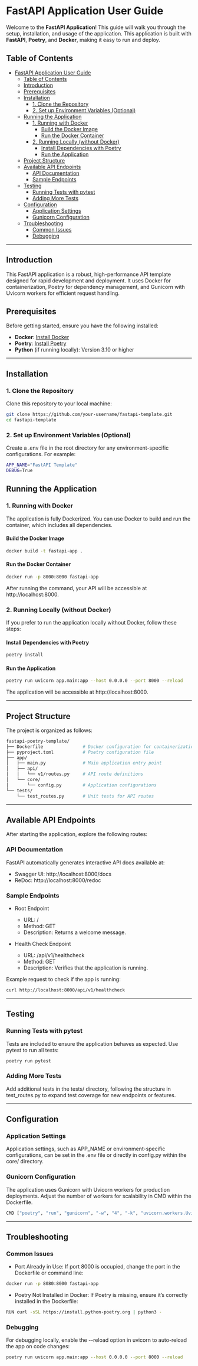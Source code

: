# FastAPI Application User Guide

Welcome to the **FastAPI Application**! This guide will walk you through the setup, installation, and usage of the application. This application is built with **FastAPI**, **Poetry**, and **Docker**, making it easy to run and deploy.

## Table of Contents

- [FastAPI Application User Guide](#fastapi-application-user-guide)
  - [Table of Contents](#table-of-contents)
  - [Introduction](#introduction)
  - [Prerequisites](#prerequisites)
  - [Installation](#installation)
    - [1. Clone the Repository](#1-clone-the-repository)
    - [2. Set up Environment Variables (Optional)](#2-set-up-environment-variables-optional)
  - [Running the Application](#running-the-application)
    - [1. Running with Docker](#1-running-with-docker)
      - [Build the Docker Image](#build-the-docker-image)
      - [Run the Docker Container](#run-the-docker-container)
    - [2. Running Locally (without Docker)](#2-running-locally-without-docker)
      - [Install Dependencies with Poetry](#install-dependencies-with-poetry)
      - [Run the Application](#run-the-application)
  - [Project Structure](#project-structure)
  - [Available API Endpoints](#available-api-endpoints)
    - [API Documentation](#api-documentation)
    - [Sample Endpoints](#sample-endpoints)
  - [Testing](#testing)
    - [Running Tests with pytest](#running-tests-with-pytest)
    - [Adding More Tests](#adding-more-tests)
  - [Configuration](#configuration)
    - [Application Settings](#application-settings)
    - [Gunicorn Configuration](#gunicorn-configuration)
  - [Troubleshooting](#troubleshooting)
    - [Common Issues](#common-issues)
    - [Debugging](#debugging)

---

## Introduction

This FastAPI application is a robust, high-performance API template designed for rapid development and deployment. It uses Docker for containerization, Poetry for dependency management, and Gunicorn with Uvicorn workers for efficient request handling.

## Prerequisites

Before getting started, ensure you have the following installed:

- **Docker**: [Install Docker](https://docs.docker.com/get-docker/)
- **Poetry**: [Install Poetry](https://python-poetry.org/docs/#installation)
- **Python** (if running locally): Version 3.10 or higher

---

## Installation

### 1. Clone the Repository

Clone this repository to your local machine:

```bash
git clone https://github.com/your-username/fastapi-template.git
cd fastapi-template
```

### 2. Set up Environment Variables (Optional)

Create a .env file in the root directory for any environment-specific configurations. For example:

```bash
APP_NAME="FastAPI Template"
DEBUG=True
```

## Running the Application

### 1. Running with Docker

The application is fully Dockerized. You can use Docker to build and run the container, which includes all dependencies.

#### Build the Docker Image

```bash
docker build -t fastapi-app .
```

#### Run the Docker Container

```bash
docker run -p 8000:8000 fastapi-app
```

After running the command, your API will be accessible at http://localhost:8000.

### 2. Running Locally (without Docker)

If you prefer to run the application locally without Docker, follow these steps:

#### Install Dependencies with Poetry

```bash
poetry install
```

#### Run the Application

```bash
poetry run uvicorn app.main:app --host 0.0.0.0 --port 8000 --reload
```

The application will be accessible at http://localhost:8000.

---

## Project Structure

The project is organized as follows:

```bash
fastapi-poetry-template/
├── Dockerfile               # Docker configuration for containerization
├── pyproject.toml           # Poetry configuration file
├── app/
│   ├── main.py              # Main application entry point
│   ├── api/
│   │   └── v1/routes.py     # API route definitions
│   └── core/
│       └── config.py        # Application configurations
└── tests/
    └── test_routes.py       # Unit tests for API routes
```

---

## Available API Endpoints

After starting the application, explore the following routes:

### API Documentation

FastAPI automatically generates interactive API docs available at:

- Swagger UI: http://localhost:8000/docs
- ReDoc: http://localhost:8000/redoc

### Sample Endpoints

- Root Endpoint

  - URL: /
  - Method: GET
  - Description: Returns a welcome message.

- Health Check Endpoint

  - URL: /api/v1/healthcheck
  - Method: GET
  - Description: Verifies that the application is running.

Example request to check if the app is running:

```bash
curl http://localhost:8000/api/v1/healthcheck

```

---

## Testing

### Running Tests with pytest

Tests are included to ensure the application behaves as expected. Use pytest to run all tests:

```bash
poetry run pytest
```

### Adding More Tests

Add additional tests in the tests/ directory, following the structure in test_routes.py to expand test coverage for new endpoints or features.

---

## Configuration

### Application Settings

Application settings, such as APP_NAME or environment-specific configurations, can be set in the .env file or directly in config.py within the core/ directory.

### Gunicorn Configuration

The application uses Gunicorn with Uvicorn workers for production deployments. Adjust the number of workers for scalability in CMD within the Dockerfile.

```bash
CMD ["poetry", "run", "gunicorn", "-w", "4", "-k", "uvicorn.workers.UvicornWorker", "app.main:app", "--bind", "0.0.0.0:8000"]
```

---

## Troubleshooting

### Common Issues

- Port Already in Use: If port 8000 is occupied, change the port in the Dockerfile or command line:

```bash
docker run -p 8080:8000 fastapi-app
```

- Poetry Not Installed in Docker: If Poetry is missing, ensure it’s correctly installed in the Dockerfile:

```bash
RUN curl -sSL https://install.python-poetry.org | python3 -
```

### Debugging

For debugging locally, enable the --reload option in uvicorn to auto-reload the app on code changes:

```bash
poetry run uvicorn app.main:app --host 0.0.0.0 --port 8000 --reload
```
